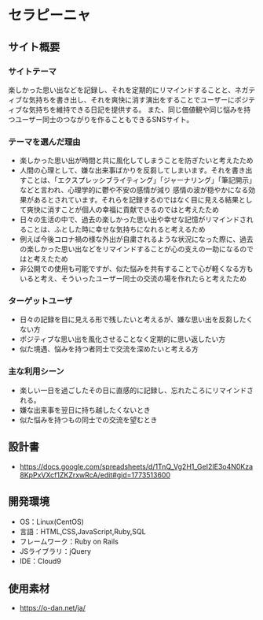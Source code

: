 # セラピーニャ

## サイト概要
### サイトテーマ
楽しかった思い出などを記録し、それを定期的にリマインドすることと、ネガティブな気持ちを書き出し、それを爽快に消す演出をすることでユーザーにポジティブな気持ちを維持できる日記を提供する。
また、同じ価値観や同じ悩みを持つユーザー同士のつながりを作ることもできるSNSサイト。

### テーマを選んだ理由
- 楽しかった思い出が時間と共に風化してしまうことを防ぎたいと考えたため
- 人間の心理として、嫌な出来事ばかりを反芻してしまいます。それを書き出すことは、「エクスプレッシブライティング」「ジャーナリング」「筆記開示」などと言われ、心理学的に鬱や不安の感情が減り
感情の波が穏やかになる効果があるとされています。それらを記録するのではなく目に見える結果として爽快に消すことが個人の幸福に貢献できるのではと考えたため
- 日々の生活の中で、過去の楽しかった思い出や幸せな記憶がリマインドされることは、ふとした時に幸せな気持ちになれると考えるため
- 例えば今後コロナ禍の様な外出が自粛されるような状況になった際に、過去の楽しかった思い出などをリマインドすることが心の支えの一助になるのではと考えたため
- 非公開での使用も可能ですが、似た悩みを共有することで心が軽くなる方もいると考え、そういったユーザー同士の交流の場を作れたらと考えたため

### ターゲットユーザ
- 日々の記録を目に見える形で残したいと考えるが、嫌な思い出を反芻したくない方
- ポジティブな思い出を風化させることなく定期的に思い返したい方
- 似た境遇、悩みを持つ者同士で交流を深めたいと考える方

### 主な利用シーン
- 楽しい一日を過ごしたその日に直感的に記録し、忘れたころにリマインドされる。
- 嫌な出来事を翌日に持ち越したくないとき
- 似た悩みを持つもの同士での交流を望むとき

## 設計書
- https://docs.google.com/spreadsheets/d/1TnQ_Vg2H1_GeI2IE3o4N0Kza8KpPxVXcf1ZKZrxwRcA/edit#gid=1773513600

## 開発環境
- OS：Linux(CentOS)
- 言語：HTML,CSS,JavaScript,Ruby,SQL
- フレームワーク：Ruby on Rails
- JSライブラリ：jQuery
- IDE：Cloud9

## 使用素材
- https://o-dan.net/ja/